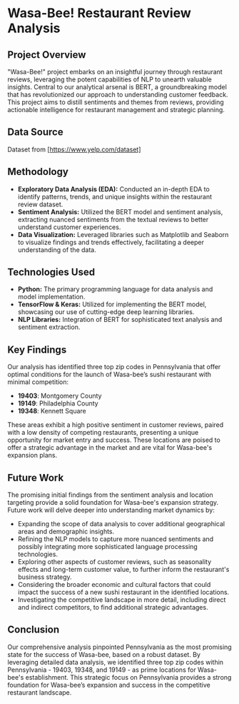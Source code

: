 # Wasa-Bee! Restaurant Review Analysis

## Project Overview
"Wasa-Bee!" project embarks on an insightful journey through restaurant reviews, leveraging the potent capabilities of NLP to unearth valuable insights. Central to our analytical arsenal is BERT, a groundbreaking model that has revolutionized our approach to understanding customer feedback. This project aims to distill sentiments and themes from reviews, providing actionable intelligence for restaurant management and strategic planning.

## Data Source
Dataset from [https://www.yelp.com/dataset]

## Methodology
- **Exploratory Data Analysis (EDA):** Conducted an in-depth EDA to identify patterns, trends, and unique insights within the restaurant review dataset.
- **Sentiment Analysis:** Utilized the BERT model and sentiment analysis, extracting nuanced sentiments from the textual reviews to better understand customer experiences.
- **Data Visualization:** Leveraged libraries such as Matplotlib and Seaborn to visualize findings and trends effectively, facilitating a deeper understanding of the data.

## Technologies Used
- **Python:** The primary programming language for data analysis and model implementation.
- **TensorFlow & Keras:** Utilized for implementing the BERT model, showcasing our use of cutting-edge deep learning libraries.
- **NLP Libraries:** Integration of BERT for sophisticated text analysis and sentiment extraction.

## Key Findings
Our analysis has identified three top zip codes in Pennsylvania that offer optimal conditions for the launch of Wasa-bee’s sushi restaurant with minimal competition:
- **19403**: Montgomery County
- **19149**: Philadelphia County
- **19348**: Kennett Square

These areas exhibit a high positive sentiment in customer reviews, paired with a low density of competing restaurants, presenting a unique opportunity for market entry and success. These locations are poised to offer a strategic advantage in the market and are vital for Wasa-bee's expansion plans.

## Future Work
The promising initial findings from the sentiment analysis and location targeting provide a solid foundation for Wasa-bee's expansion strategy. Future work will delve deeper into understanding market dynamics by:
- Expanding the scope of data analysis to cover additional geographical areas and demographic insights.
- Refining the NLP models to capture more nuanced sentiments and possibly integrating more sophisticated language processing technologies.
- Exploring other aspects of customer reviews, such as seasonality effects and long-term customer value, to further inform the restaurant's business strategy.
- Considering the broader economic and cultural factors that could impact the success of a new sushi restaurant in the identified locations.
- Investigating the competitive landscape in more detail, including direct and indirect competitors, to find additional strategic advantages.


## Conclusion
Our comprehensive analysis pinpointed Pennsylvania as the most promising state for the success of Wasa-bee, based on a robust dataset. By leveraging detailed data analysis, we identified three top zip codes within Pennsylvania - 19403, 19348, and 19149 - as prime locations for Wasa-bee's establishment. This strategic focus on Pennsylvania provides a strong foundation for Wasa-bee’s expansion and success in the competitive restaurant landscape.
